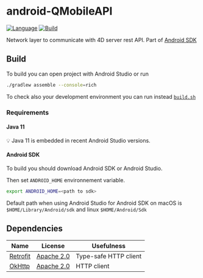 # android-QMobileAPI

[![Language](http://img.shields.io/badge/language-kotlin-purple.svg?style=flat)](https://developer.android.com/kotlin)
[![Build](https://github.com/4d/android-QMobileAPI/actions/workflows/build.yml/badge.svg)](https://github.com/4d/android-QMobileAPI/actions/workflows/build.yml)

Network layer to communicate with 4D server rest API. Part of [Android SDK](https://github.com/4d/android-SDK)

## Build

To build you can open project with Android Studio or run

```bash
./gradlew assemble --console=rich
```

To check also your development environment you can run instead [`build.sh`](build.sh)

### Requirements

#### Java 11

💡 Java 11 is embedded in recent Android Studio versions.

#### Android SDK

To build you should download Android SDK or Android Studio.

Then set `ANDROID_HOME` environnement variable.

```bash
export ANDROID_HOME=<path to sdk>
```

Default path when using Android Studio for Android SDK on macOS is `$HOME/Library/Android/sdk` and linux `$HOME/Android/Sdk `

## Dependencies

| Name | License | Usefulness |
|-|-|-|
| [Retrofit](https://github.com/square/retrofit) | [Apache 2.0](https://github.com/square/retrofit/blob/master/LICENSE.txt) | Type-safe HTTP client |
| [OkHttp](https://github.com/square/okhttp) | [Apache 2.0](https://github.com/square/okhttp/blob/master/LICENSE.txt) | HTTP client |

